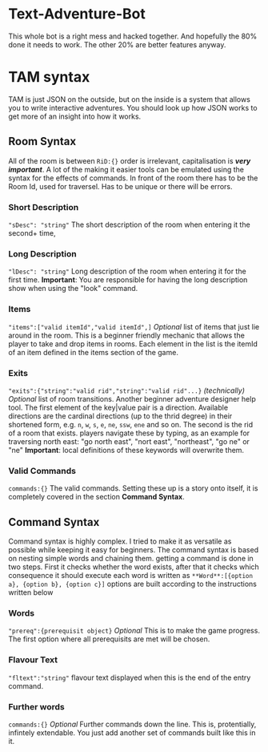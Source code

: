 # Text-Adventure-Bot

This whole bot is a right mess and hacked together.
And hopefully the 80% done it needs to work.
The other 20% are better features anyway.

# TAM syntax
TAM is just JSON on the outside, but on the inside is a system that allows you to write interactive adventures.
You should look up how JSON works to get more of an insight into how it works.
## Room Syntax
All of the room is between `RiD:{}`
order is irrelevant, capitalisation is **_very important_**.
A lot of the making it easier tools can be emulated using the syntax for the effects of commands.
In front of the room there has to be the Room Id, used for traversel. 
Has to be unique or there will be errors.
### Short Description
`"sDesc": "string"`
The short description of the room when entering it the second+ time,
### Long Description
`"lDesc": "string"`
Long description of the room when entering it for the first time.
**Important**: You are responsible for having the long description show when using the "look" command.
### Items
`"items":["valid itemId","valid itemId",]` _Optional_
list of items that just lie around in the room. 
This is a beginner friendly mechanic that allows the player to take and drop items in rooms.
Each element in the list is the itemId of an item defined in the items section of the game.
### Exits
`"exits":{"string":"valid rid","string":"valid rid"...}` _(technically) Optional_
list of room transitions.
Another beginner adventure designer help tool.
The first element of the key|value pair is a direction. Available directions are the cardinal directions (up to the thrid degree) in their shortened form, e.g. `n`, `w`, `s`, `e`, `ne`, `ssw`, `ene` and so on.
The second is the rid of a room that exists.
players navigate these by typing, as an example for traversing north east: "go north east", "nort east", "northeast", "go ne" or "ne"
**Important**: local definitions of these keywords will overwrite them.
### Valid Commands
`commands:{}`
The valid commands.
Setting these up is a story onto itself, it is completely covered in the section **Command Syntax**.
## Command Syntax
Command syntax is highly complex. I tried to make it as versatile as possible while keeping it easy for beginners.
The command syntax is based on nesting simple words and chaining them.
getting a command is done in two steps. First it checks whether the word exists, after that it checks which consequence it should execute each word is written as
`**Word**:[{option a}, {option b}, {option c}]`
options are built according to the instructions written below
### Words
`"prereq":{prerequisit object}` _Optional_
This is to make the game progress. The first option where all prerequisits are met will be chosen.
### Flavour Text
`"fltext":"string"`
flavour text displayed when this is the end of the entry command.
### Further words
`commands:{}` _Optional_
Further commands down the line.
This is, protentially, infintely extendable.
You just add another set of commands built like this in it.
